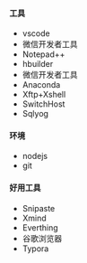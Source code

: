 #### 工具

- vscode
- 微信开发者工具
- Notepad++
- hbuilder
- 微信开发者工具
- Anaconda
- Xftp+Xshell
- SwitchHost
- Sqlyog

#### 环境

- nodejs
- git

#### 好用工具

- Snipaste
- Xmind
- Everthing
- 谷歌浏览器
- Typora

